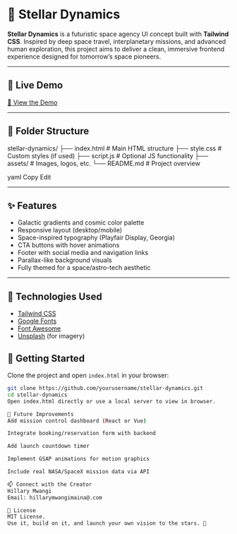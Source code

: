 # 🚀 Stellar Dynamics

**Stellar Dynamics** is a futuristic space agency UI concept built with **Tailwind CSS**. Inspired by deep space travel, interplanetary missions, and advanced human exploration, this project aims to deliver a clean, immersive frontend experience designed for tomorrow’s space pioneers.

---

## 🌌 Live Demo

[🔗 View the Demo](https://stellardynamics.vercel.app/) 

---

## 📁 Folder Structure

stellar-dynamics/
├── index.html # Main HTML structure
├── style.css # Custom styles (if used)
├── script.js # Optional JS functionality
├── assets/ # Images, logos, etc.
└── README.md # Project overview

yaml
Copy
Edit

---

## ✨ Features

- Galactic gradients and cosmic color palette
- Responsive layout (desktop/mobile)
- Space-inspired typography (Playfair Display, Georgia)
- CTA buttons with hover animations
- Footer with social media and navigation links
- Parallax-like background visuals
- Fully themed for a space/astro-tech aesthetic

---

## 🔧 Technologies Used

- [Tailwind CSS](https://tailwindcss.com/)
- [Google Fonts](https://fonts.google.com/)
- [Font Awesome](https://fontawesome.com/)
- [Unsplash](https://unsplash.com/) (for imagery)



## 🧪 Getting Started

Clone the project and open `index.html` in your browser:

```bash
git clone https://github.com/yourusername/stellar-dynamics.git
cd stellar-dynamics
Open index.html directly or use a local server to view in browser.

🚀 Future Improvements
Add mission control dashboard (React or Vue)

Integrate booking/reservation form with backend

Add launch countdown timer

Implement GSAP animations for motion graphics

Include real NASA/SpaceX mission data via API

📫 Connect with the Creator
Hillary Mwangi
Email: hillarymwangimaina@.com

📄 License
MIT License.
Use it, build on it, and launch your own vision to the stars. 🌠









